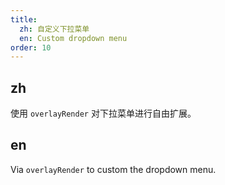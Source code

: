 ```yaml
---
title:
  zh: 自定义下拉菜单
  en: Custom dropdown menu
order: 10
---
```


## zh

使用 `overlayRender` 对下拉菜单进行自由扩展。

## en

Via `overlayRender` to custom the dropdown menu.
